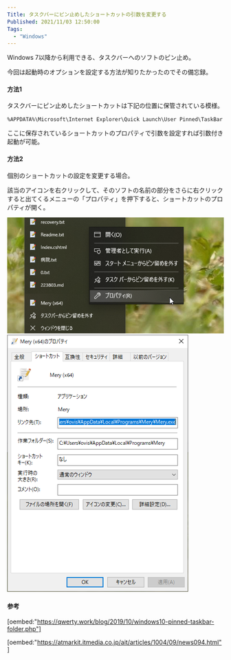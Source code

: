 ```yaml
---
Title: タスクバーにピン止めしたショートカットの引数を変更する
Published: 2021/11/03 12:50:00
Tags:
  - "Windows"
---
```


Windows 7以降から利用できる、タスクバーへのソフトのピン止め。  

今回は起動時のオプションを設定する方法が知りたかったのでその備忘録。  

#### 方法1

タスクバーにピン止めしたショートカットは下記の位置に保管されている模様。  

``` 
%APPDATA%\Microsoft\Internet Explorer\Quick Launch\User Pinned\TaskBar 
```

ここに保存されているショートカットのプロパティで引数を設定すれば引数付き起動が可能。  


#### 方法2
個別のショートカットの設定を変更する場合。  

該当のアイコンを右クリックして、そのソフトの名前の部分をさらに右クリックすると出てくるメニューの「プロパティ」を押下すると、ショートカットのプロパティが開く。  

![](shortcut.png)   
![](property.png) 

#### 参考

[oembed:"https://qwerty.work/blog/2019/10/windows10-pinned-taskbar-folder.php"]

[oembed:"https://atmarkit.itmedia.co.jp/ait/articles/1004/09/news094.html"]